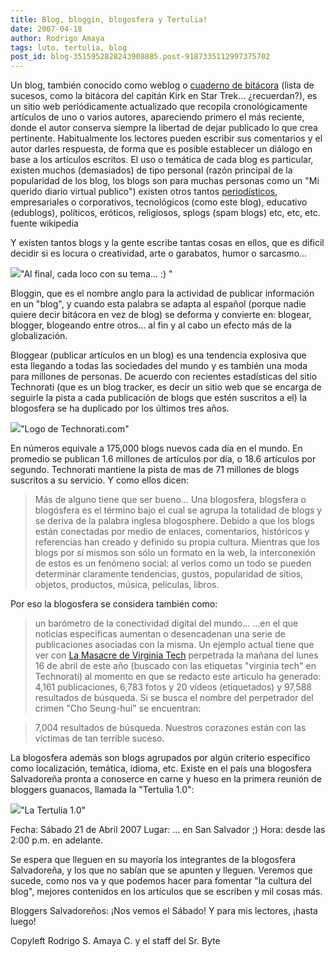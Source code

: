 ```yaml
---
title: Blog, bloggin, blogosfera y Tertulia!
date: 2007-04-18
author: Rodrigo Amaya
tags: luto, tertulia, blog
post_id: blog-3515952828243908885.post-9187335112997375702
---
```


Un blog, también conocido como weblog o [cuaderno de bitácora](http://es.wikipedia.org/wiki/Cuaderno_de_bit%C3%A1cora) (lista de sucesos, como la bitácora del capitán Kirk en Star Trek... ¿recuerdan?), es un sitio web periódicamente actualizado que recopila cronológicamente artículos de uno o varios autores, apareciendo primero el más reciente, donde el autor conserva siempre la libertad de dejar publicado lo que crea pertinente. Habitualmente los lectores pueden escribir sus comentarios y el autor darles respuesta, de forma que es posible establecer un diálogo en base a los artículos escritos. El uso o temática de cada blog es particular, existen muchos (demasiados) de tipo personal (razón principal de la popularidad de los blog, los blogs son para muchas personas como un "Mi querido diario virtual publico") existen otros tantos [periodísticos](http://es.wikipedia.org/wiki/Periodismo), empresariales o corporativos, tecnológicos (como este blog), educativo (edublogs), políticos, eróticos, religiosos, splogs (spam blogs) etc, etc, etc. fuente wikipedia

Y existen tantos blogs y la gente escribe tantas cosas en ellos, que es dificil decidir si es locura o creatividad, arte o garabatos, humor o sarcasmo...

[![](http://bp0.blogger.com/_ayvorITawE4/RiY8xne2e9I/AAAAAAAAARU/ubUELvLYel0/s320/421934061_075233b186.jpg)](http://bp0.blogger.com/_ayvorITawE4/RiY8xne2e9I/AAAAAAAAARU/ubUELvLYel0/s1600-h/421934061_075233b186.jpg)"Al final, cada loco con su tema... :) "

Bloggin, que es el nombre anglo para la actividad de publicar información en un "blog", y cuando esta palabra se adapta al español (porque nadie quiere decir bitácora en vez de blog) se deforma y convierte en: blogear, blogger, blogeando entre otros... al fin y al cabo un efecto más de la globalización.

Bloggear (publicar artículos en un blog) es una tendencia explosiva que esta llegando a todas las sociedades del mundo y es también una moda para millones de personas. De acuerdo con recientes estadísticas del sitio Technorati (que es un blog tracker, es decir un sitio web que se encarga de seguirle la pista a cada publicación de blogs que estén suscritos a el) la blogosfera se ha duplicado por los últimos tres años.

[![](http://bp2.blogger.com/_ayvorITawE4/RiY6kHe2e8I/AAAAAAAAARM/75GpZxNE3vA/s400/masthead.png)](http://bp2.blogger.com/_ayvorITawE4/RiY6kHe2e8I/AAAAAAAAARM/75GpZxNE3vA/s1600-h/masthead.png)"Logo de Technorati.com"

En números equivale a 175,000 blogs nuevos cada día en el mundo. En promedio se publican 1.6 millones de artículos por día, o 18.6 artículos por segundo. Technorati mantiene la pista de mas de 71 millones de blogs suscritos a su servicio. Y como ellos dicen:
> Más de
> alguno tiene que ser
> bueno...
Una blogosfera, blogsfera o blogósfera es el término bajo el cual se agrupa la totalidad de blogs y se deriva de la palabra inglesa blogosphere. Debido a que los blogs están conectadas por medio de enlaces, comentarios, históricos y referencias han creado y definido su propia cultura. Mientras que los blogs por sí mismos son sólo un formato en la web, la interconexión de estos es un fenómeno social: al verlos como un todo se pueden determinar claramente tendencias, gustos, popularidad de sitios, objetos, productos, música, películas, libros.

Por eso la blogosfera se considera también como:

> un barómetro de la conectividad digital del
> mundo...
...en el que noticias especificas aumentan o desencadenan una serie de publicaciones asociadas con la misma. Un ejemplo actual tiene que ver con [La Masacre de Virginia Tech](http://technorati.com/search/%22virginia%20tech%22) perpetrada la mañana del lunes 16 de abril de este año (buscado con las etiquetas "virginia tech" en Technorati) al momento en que se redacto este articulo ha generado:
> 4,161
> publicaciones, 6,783 fotos y 20 vídeos (etiquetados)
> y 97,588
> resultados de búsqueda.
Si se busca el nombre del perpetrador del crimen "Cho Seung-hui" se encuentran:

> 7,004 resultados de búsqueda.
Nuestros corazones están con las víctimas de tan terrible suceso.

La blogosfera además son blogs agrupados por algún criterio específico como localización, temática, idioma, etc. Existe en el país una blogosfera Salvadoreña pronta a conoserce en carne y hueso en la primera reunión de bloggers guanacos, llamada la "Tertulia 1.0":

[![](http://bp0.blogger.com/_ayvorITawE4/RiY4Ane2e7I/AAAAAAAAARE/EqxQ0SXgtaQ/s400/tertulia01.jpg)](http://bp0.blogger.com/_ayvorITawE4/RiY4Ane2e7I/AAAAAAAAARE/EqxQ0SXgtaQ/s1600-h/tertulia01.jpg)"La Tertulia 1.0"

Fecha: Sábado 21 de Abril 2007 Lugar: ... en San Salvador ;) Hora: desde las 2:00 p.m. en adelante.

Se espera que lleguen en su mayoría los integrantes de la blogosfera Salvadoreña, y los que no sabían que se apunten y lleguen. Veremos que sucede, como nos va y que podemos hacer para fomentar "la cultura del blog", mejores contenidos en los artículos que se escriben y mil cosas más.

Bloggers Salvadoreños: ¡Nos vemos el Sábado! Y para mis lectores, ¡hasta luego!

Copyleft Rodrigo S. Amaya C. y el staff del Sr. Byte